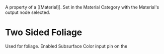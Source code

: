 A property of a [[Material]].
Set in the Material Category with the Material's output node selected.

# Two Sided Foliage

Used for foliage.
Enabled Subsurface Color input pin on the
